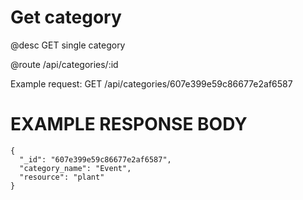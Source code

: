 # Get category
@desc GET single category

@route /api/categories/:id

Example request: GET /api/categories/607e399e59c86677e2af6587

# EXAMPLE RESPONSE BODY
```
{
  "_id": "607e399e59c86677e2af6587",
  "category_name": "Event",
  "resource": "plant"
}
```
